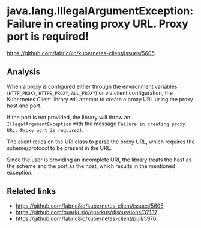 # java.lang.IllegalArgumentException: Failure in creating proxy URL. Proxy port is required!

https://github.com/fabric8io/kubernetes-client/issues/5605

## Analysis

When a proxy is configured either through the environment variables (`HTTP_PROXY`, `HTTPS_PROXY`, `ALL_PROXY`) or via client configuration, the Kubernetes Client library will attempt to create a proxy URL using the proxy host and port.

If the port is not provided, the library will throw an `IllegalArgumentException` with the message `Failure in creating proxy URL. Proxy port is required!`.

The client relies on the URI class to parse the proxy URL, which requires the scheme/protocol to be present in the URL.

Since the user is providing an incomplete URI, the library treats the host as the scheme and the port as the host, which results in the mentioned exception.

## Related links

- https://github.com/fabric8io/kubernetes-client/issues/5605
- https://github.com/quarkusio/quarkus/discussions/37137
- https://github.com/fabric8io/kubernetes-client/pull/5976
